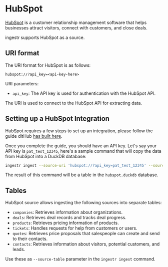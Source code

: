 # HubSpot

[HubSpot](https://www.hubspot.com/) is a customer relationship management software that helps businesses attract visitors, connect with customers, and close deals.

ingestr supports HubSpot as a source.

## URI format

The URI format for HubSpot is as follows:

```plaintext
hubspot://?api_key=<api-key-here>
```

URI parameters:

- `api_key`: The API key is used for authentication with the HubSpot API.

The URI is used to connect to the HubSpot API for extracting data.

## Setting up a HubSpot Integration

HubSpot requires a few steps to set up an integration, please follow the guide dltHub [has built here](https://dlthub.com/docs/dlt-ecosystem/verified-sources/hubspot#setup-guide).

Once you complete the guide, you should have an API key. Let's say your API key is `pat_test_12345`, here's a sample command that will copy the data from HubSpot into a DuckDB database:

```sh
ingestr ingest --source-uri 'hubspot://?api_key=pat_test_12345' --source-table 'companies' --dest-uri duckdb:///hubspot.duckdb --dest-table 'companies.data'
```

The result of this command will be a table in the `hubspot.duckdb` database.

## Tables

HubSpot source allows ingesting the following sources into separate tables:

- `companies`: Retrieves information about organizations.
- `deals`: Retrieves deal records and tracks deal progress.
- `products`: Retrieves pricing information of products.
- `tickets`: Handles requests for help from customers or users.
- `quotes`: Retrieves price proposals that salespeople can create and send to their contacts.
- `contacts`: Retrieves information about visitors, potential customers, and leads.

Use these as `--source-table` parameter in the `ingestr ingest` command.
